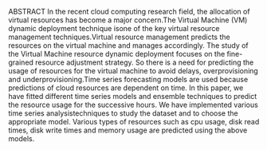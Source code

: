 ABSTRACT
In the recent cloud computing research field, the allocation of virtual resources has become a major concern.The Virtual Machine (VM) dynamic deployment technique isone of the key virtual resource management techniques.Virtual resource management predicts the resources on the virtual machine and manages accordingly. The study of the Virtual Machine resource dynamic deployment focuses on the fine-grained resource adjustment strategy. So there is a need for predicting the usage of resources for the virtual machine to avoid delays, overprovisioning and underprovisioning.Time series forecasting models are used because predictions of cloud resources are dependent on time. In this paper, we have fitted different time series models and ensemble techniques to predict the resource usage for the successive hours. We have implemented various time series analysistechniques to study the dataset and to choose the appropriate model. Various types of resources such as cpu usage, disk read times, disk write times and memory usage are predicted using the above models.
